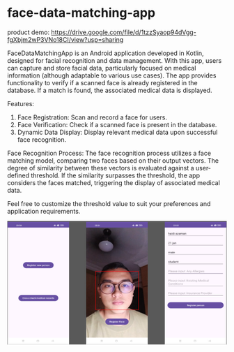 # face-data-matching-app

product demo: https://drive.google.com/file/d/1tzzSyaop94dVgg-fgXbjm2wP3VNo18CI/view?usp=sharing

FaceDataMatchingApp is an Android application developed in Kotlin, designed for facial recognition and data management. With this app, users can capture and store facial data, particularly focused on medical information (although adaptable to various use cases). The app provides functionality to verify if a scanned face is already registered in the database. If a match is found, the associated medical data is displayed.

Features:
1. Face Registration: Scan and record a face for users.
2. Face Verification: Check if a scanned face is present in the database.
3. Dynamic Data Display: Display relevant medical data upon successful face recognition.

Face Recognition Process:
The face recognition process utilizes a face matching model, comparing two faces based on their output vectors. The degree of similarity between these vectors is evaluated against a user-defined threshold. If the similarity surpasses the threshold, the app considers the faces matched, triggering the display of associated medical data.

Feel free to customize the threshold value to suit your preferences and application requirements.

![alt text](https://github.com/haidiazaman/face-data-matching-app/blob/main/imgs/photo_1_2024-01-26_00-04-53.jpg)

